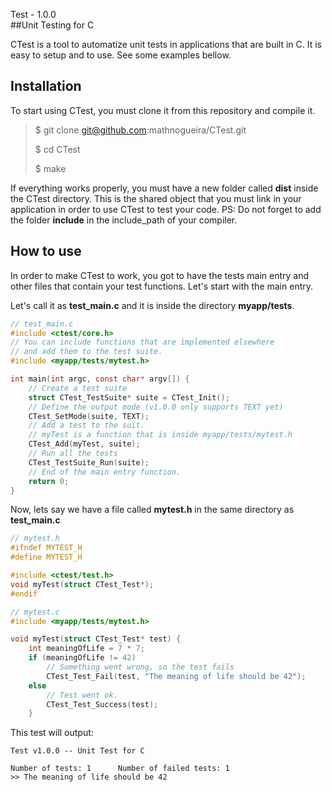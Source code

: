 Test - 1.0.0                                                                                               
##Unit Testing for C

CTest is a tool to automatize unit tests in applications that are built in C. It is easy to setup and to use. See some examples bellow.

## Installation
To start using CTest, you must clone it from this repository and compile it.
>$ git clone git@github.com:mathnogueira/CTest.git
>
> $ cd CTest
> 
> $ make

If everything works properly, you must have a new folder called **dist** inside the CTest directory. This is the shared object that you must link in your application in order to use CTest to test your code. PS: Do not forget to add the folder **include** in the include_path of your compiler.

## How to use

In order to make CTest to work, you got to have the tests main entry and other files that contain your test functions. Let's start with the main entry.

Let's call it as **test_main.c** and it is inside the directory **myapp/tests**.

```c
// test_main.c
#include <ctest/core.h>
// You can include functions that are implemented elsewhere
// and add them to the test suite.
#include <myapp/tests/mytest.h>

int main(int argc, const char* argv[]) {
    // Create a test suite
    struct CTest_TestSuite* suite = CTest_Init();
    // Define the output mode (v1.0.0 only supports TEXT yet)
    CTest_SetMode(suite, TEXT);
    // Add a test to the suit.
    // myTest is a function that is inside myapp/tests/mytest.h
    CTest_Add(myTest, suite);
    // Run all the tests
    CTest_TestSuite_Run(suite);
    // End of the main entry function.
    return 0;
}
 ```

Now, lets say we have a file called **mytest.h** in the same directory as **test_main.c**

```c
// mytest.h
#ifndef MYTEST_H
#define MYTEST_H

#include <ctest/test.h>
void myTest(struct CTest_Test*);
#endif
```
```c
// mytest.c
#include <myapp/tests/mytest.h>

void myTest(struct CTest_Test* test) {
    int meaningOfLife = 7 * 7;
    if (meaningOfLife != 42)
        // Something went wrong, so the test fails
        CTest_Test_Fail(test, "The meaning of life should be 42");
    else
        // Test went ok.
        CTest_Test_Success(test);
    }
```
This test will output:
```
Test v1.0.0 -- Unit Test for C

Number of tests: 1      Number of failed tests: 1
>> The meaning of life should be 42
```

